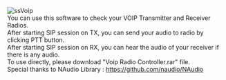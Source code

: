 ![ssVoip](https://github.com/mucoboy/VOIP-Radio-Controller/assets/92869154/60f5f7ab-0727-4526-aa2f-72bcd3addb39)  
You can use this software to check your VOIP Transmitter and Receiver Radios.  
After starting SIP session on TX, you can send your audio to radio by clicking PTT button.  
After starting SIP session on RX, you can hear the audio of your receiver if there is any audio.  
To use directly, please download "Voip Radio Controller.rar" file.  
Special thanks to NAudio Library : https://github.com/naudio/NAudio  
